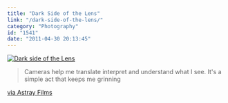 ```yaml
---
title: "Dark Side of the Lens"
link: "/dark-side-of-the-lens/"
category: "Photography"
id: "1541"
date: "2011-04-30 20:13:45"
---
```


[![Dark side of the Lens](https://i.vimeocdn.com/video/81956031_540x270.jpg)](https://vimeo.com/14074949)

> Cameras help me translate interpret and understand what I see. It's a simple act that keeps me grinning

[via Astray Films](https://vimeo.com/astrayfilms)
